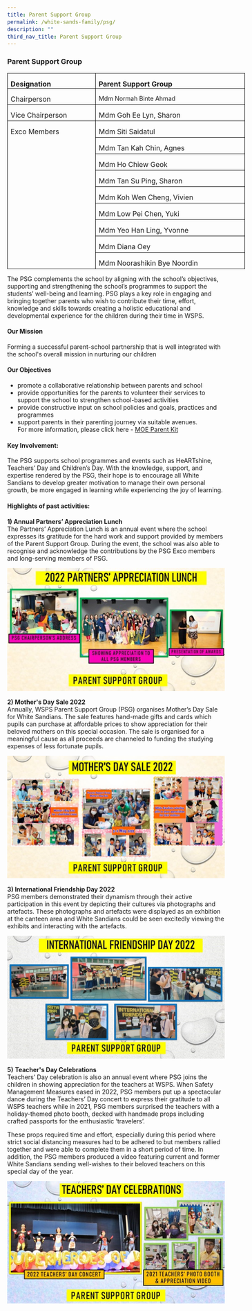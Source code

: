 ```yaml
---
title: Parent Support Group
permalink: /white-sands-family/psg/
description: ""
third_nav_title: Parent Support Group
---
```

### **Parent Support Group**

<table style="width:413.35pt;margin-left:-.25pt;border-collapse:collapse;border:none;
 mso-border-alt:solid windowtext .5pt;mso-yfti-tbllook:1184;mso-padding-alt:
 0in 5.4pt 0in 5.4pt" width="551" cellpadding="0" cellspacing="0" border="1" class="MsoTableGrid"><tbody><tr style="mso-yfti-irow:0;mso-yfti-firstrow:yes;height:25.1pt"><td style="width:148.25pt;border:solid windowtext 1.0pt;
  padding:0in 5.4pt 0in 5.4pt;height:25.1pt" valign="top" width="198"><p style="margin-bottom:0in;line-height:normal" class="MsoNormal"><b><span style="font-size:12.0pt;mso-bidi-font-family:Calibri;mso-bidi-theme-font:
  minor-latin;mso-ansi-language:MS" lang="MS">Designation</span></b></p></td><td style="width:265.1pt;border:solid windowtext 1.0pt;
  border-left:none;padding:0in 5.4pt 0in 5.4pt;height:25.1pt" valign="top" width="353"><p style="margin-bottom:0in;line-height:normal" class="MsoNormal"><b><span style="font-size:12.0pt;mso-bidi-font-family:Calibri;mso-bidi-theme-font:
  minor-latin;mso-ansi-language:MS" lang="MS">Parent Support Group</span></b></p></td></tr><tr style="mso-yfti-irow:1;height:27.7pt"><td style="width:148.25pt;border:solid windowtext 1.0pt;
  border-top:none;padding:0in 5.4pt 0in 5.4pt;height:27.7pt" valign="top" width="198"><p style="margin-bottom:0in;line-height:normal" class="MsoNormal"><span style="font-size:12.0pt;mso-bidi-font-family:Calibri;mso-bidi-theme-font:
  minor-latin;mso-ansi-language:MS" lang="MS">Chairperson</span></p></td><td style="width:265.1pt;border-top:none;border-left:
  none;border-bottom:solid windowtext 1.0pt;border-right:solid windowtext 1.0pt;
  padding:0in 5.4pt 0in 5.4pt;height:27.7pt" valign="top" width="353"><p style="margin-bottom:0in;line-height:normal" class="MsoNormal">Mdm Normah Binte Ahmad</p></td></tr><tr style="mso-yfti-irow:2;height:27.7pt"><td style="width:148.25pt;border:solid windowtext 1.0pt;
  border-top:none;padding:0in 5.4pt 0in 5.4pt;height:27.7pt" valign="top" width="198"><p style="margin-bottom:0in;line-height:normal" class="MsoNormal"><span style="font-size:12.0pt;mso-bidi-font-family:Calibri;mso-bidi-theme-font:
  minor-latin;mso-ansi-language:MS" lang="MS">Vice Chairperson</span></p></td><td style="width:265.1pt;border-top:none;border-left:
  none;border-bottom:solid windowtext 1.0pt;border-right:solid windowtext 1.0pt;
  padding:0in 5.4pt 0in 5.4pt;height:27.7pt" valign="top" width="353"><p style="margin-bottom:0in;line-height:normal" class="MsoNormal"><span style="font-size:12.0pt;mso-bidi-font-family:Calibri;mso-bidi-theme-font:
  minor-latin;mso-ansi-language:MS" lang="MS">Mdm Goh Ee Lyn, Sharon</span></p></td></tr><tr style="mso-yfti-irow:3;height:27.7pt"><td style="width:148.25pt;border:solid windowtext 1.0pt;
  border-top:none;mso-border-top-alt:solid windowtext .5pt;mso-border-alt:solid windowtext .5pt;
  padding:0in 5.4pt 0in 5.4pt;height:27.7pt" valign="top" rowspan="9" width="198"><p style="margin-bottom:0in;line-height:normal" class="MsoNormal"><span style="font-size:12.0pt;mso-bidi-font-family:Calibri;mso-bidi-theme-font:
  minor-latin;mso-ansi-language:MS" lang="MS">Exco Members</span></p></td><td style="width:265.1pt;border-top:none;border-left:
  none;border-bottom:solid windowtext 1.0pt;border-right:solid windowtext 1.0pt;
  padding:0in 5.4pt 0in 5.4pt;height:27.7pt" valign="top" width="353"><p style="margin-bottom:0in;line-height:normal" class="MsoNormal"><span style="font-size:12.0pt;mso-bidi-font-family:Calibri;mso-bidi-theme-font:
  minor-latin;mso-ansi-language:MS" lang="MS">Mdm Siti Saidatul</span></p></td></tr><tr style="mso-yfti-irow:4;height:27.7pt"><td style="width:265.1pt;border-top:none;border-left:
  none;border-bottom:solid windowtext 1.0pt;border-right:solid windowtext 1.0pt;
  padding:0in 5.4pt 0in 5.4pt;height:27.7pt" valign="top" width="353"><p style="margin-bottom:0in;line-height:normal" class="MsoNormal"><span style="font-size:12.0pt;mso-bidi-font-family:Calibri;mso-bidi-theme-font:
  minor-latin;mso-ansi-language:MS" lang="MS">Mdm Tan Kah Chin, Agnes</span></p></td></tr><tr style="mso-yfti-irow:5;height:27.7pt"><td style="width:265.1pt;border-top:none;border-left:
  none;border-bottom:solid windowtext 1.0pt;border-right:solid windowtext 1.0pt;
  padding:0in 5.4pt 0in 5.4pt;height:27.7pt" valign="top" width="353"><p style="margin-bottom:0in;line-height:normal" class="MsoNormal"><span style="font-size:12.0pt;mso-bidi-font-family:Calibri;mso-bidi-theme-font:
  minor-latin;mso-ansi-language:MS" lang="MS">Mdm Ho Chiew Geok</span></p></td></tr><tr style="mso-yfti-irow:6;height:27.7pt"><td style="width:265.1pt;border-top:none;border-left:
  none;border-bottom:solid windowtext 1.0pt;border-right:solid windowtext 1.0pt;
  padding:0in 5.4pt 0in 5.4pt;height:27.7pt" valign="top" width="353"><p style="margin-bottom:0in;line-height:normal" class="MsoNormal"><span style="font-size:12.0pt;mso-bidi-font-family:Calibri;mso-bidi-theme-font:
  minor-latin;mso-ansi-language:MS" lang="MS">Mdm Tan Su Ping, Sharon</span></p></td></tr><tr style="mso-yfti-irow:7;height:27.7pt"><td style="width:265.1pt;border-top:none;border-left:
  none;border-bottom:solid windowtext 1.0pt;border-right:solid windowtext 1.0pt;
  padding:0in 5.4pt 0in 5.4pt;height:27.7pt" valign="top" width="353"><p style="margin-bottom:0in;line-height:normal" class="MsoNormal"><span style="font-size:12.0pt;mso-bidi-font-family:Calibri;mso-bidi-theme-font:
  minor-latin;mso-ansi-language:MS" lang="MS">Mdm Koh Wen Cheng, Vivien</span></p></td></tr><tr style="mso-yfti-irow:8;height:27.7pt"><td style="width:265.1pt;border-top:none;border-left:
  none;border-bottom:solid windowtext 1.0pt;border-right:solid windowtext 1.0pt;
  padding:0in 5.4pt 0in 5.4pt;height:27.7pt" valign="top" width="353"><p style="margin-bottom:0in;line-height:normal" class="MsoNormal"><span style="font-size:12.0pt;mso-bidi-font-family:Calibri;mso-bidi-theme-font:
  minor-latin;mso-ansi-language:MS" lang="MS">Mdm Low Pei Chen, Yuki</span></p></td></tr><tr style="mso-yfti-irow:9;height:27.7pt"><td style="width:265.1pt;border-top:none;border-left:
  none;border-bottom:solid windowtext 1.0pt;border-right:solid windowtext 1.0pt;
  padding:0in 5.4pt 0in 5.4pt;height:27.7pt" valign="top" width="353"><p style="margin-bottom:0in;line-height:normal" class="MsoNormal"><span style="font-size:12.0pt;mso-bidi-font-family:Calibri;mso-bidi-theme-font:
  minor-latin;mso-ansi-language:MS" lang="MS">Mdm Yeo Han Ling, Yvonne</span></p></td></tr><tr style="mso-yfti-irow:10;height:27.7pt"><td style="width:265.1pt;border-top:none;border-left:
  none;border-bottom:solid windowtext 1.0pt;border-right:solid windowtext 1.0pt;
  padding:0in 5.4pt 0in 5.4pt;height:27.7pt" valign="top" width="353"><p style="margin-bottom:0in;line-height:normal" class="MsoNormal"><span style="font-size:12.0pt;mso-bidi-font-family:Calibri;mso-bidi-theme-font:
  minor-latin;mso-ansi-language:MS" lang="MS">Mdm Diana Oey</span></p></td></tr><tr style="mso-yfti-irow:11;mso-yfti-lastrow:yes;height:27.7pt"><td style="width:265.1pt;border-top:none;border-left:
  none;border-bottom:solid windowtext 1.0pt;border-right:solid windowtext 1.0pt;
  padding:0in 5.4pt 0in 5.4pt;height:27.7pt" valign="top" width="353"><p style="margin-bottom:0in;line-height:normal" class="MsoNormal"><span style="font-size:12.0pt;mso-bidi-font-family:Calibri;mso-bidi-theme-font:
  minor-latin;mso-ansi-language:MS" lang="MS">Mdm Noorashikin Bye Noordin</span></p></td></tr></tbody></table>





The PSG complements the school by aligning with the school’s objectives, supporting and strengthening the school’s programmes to support the students’ well-being and learning. PSG plays a key role in engaging and bringing together parents who wish to contribute their time, effort, knowledge and skills towards creating a holistic educational and developmental experience for the children during their time in WSPS.

#### **Our Mission**

Forming a successful parent-school partnership that is well integrated with the school's overall mission in nurturing our children

#### **Our Objectives**

*   promote a collaborative relationship between parents and school
*   provide opportunities for the parents to volunteer their services to support the school to strengthen school-based activities
*   provide constructive input on school policies and goals, practices and programmes
*   support parents in their parenting journey via suitable avenues.<br> For more information, please click here - [MOE Parent Kit](https://www.moe.gov.sg/parentkit)



#### **Key Involvement:**
The PSG supports school programmes and events such as HeARTshine, Teachers’ Day and Children’s Day. With the knowledge, support, and expertise rendered by the PSG, their hope is to encourage all White Sandians to develop greater motivation to manage their own personal growth, be more engaged in learning while experiencing the joy of learning.

#### **Highlights of past activities:**
**1) Annual Partners’ Appreciation Lunch**<br>
The Partners’ Appreciation Lunch is an annual event where the school expresses its gratitude for the hard work and support provided by members of the Parent Support Group. During the event, the school was also able to recognise and acknowledge the contributions by the PSG Exco members and long-serving members of PSG.

![](/images/Picture1.jpg)

**2) Mother's Day Sale 2022**<br>
Annually, WSPS Parent Support Group (PSG) organises Mother’s Day Sale for White Sandians. The sale features hand-made gifts and cards which pupils can purchase at affordable prices to show appreciation for their beloved mothers on this special occasion. The sale is organised for a meaningful cause as all proceeds are channeled to funding the studying expenses of less fortunate pupils.

![](/images/Picture2.jpg)



**3) International Friendship Day 2022**<br>
PSG members demonstrated their dynamism through their active participation in this event by depicting their cultures via photographs and artefacts. These photographs and artefacts were displayed as an exhbition at the canteen area and White Sandians could be seen excitedly viewing the exhibits and interacting with the artefacts.

![](/images/Picture3.jpg)


**5)**&nbsp;**Teacher's Day Celebrations**<br>
Teachers’ Day celebration is also an annual event where PSG joins the children in showing appreciation for the teachers at WSPS. When Safety Management Measures eased in 2022, PSG members put up a spectacular dance during the Teachers’ Day concert to express their gratitude to all WSPS teachers while in 2021, PSG members surprised the teachers with a holiday-themed photo booth, decked with handmade props including crafted passports for the enthusiastic ‘travelers’. 

These props required time and effort, especially during this period where strict social distancing measures had to be adhered to but members rallied together and were able to complete them in a short period of time. In addition, the PSG members produced a video featuring current and former White Sandians sending well-wishes to their beloved teachers on this special day of the year.

![](/images/Picture4.jpg)

 <br clear="left">  

